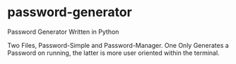 # password-generator
Password Generator Written in Python

Two Files, Password-Simple and Password-Manager. One Only Generates a Password on running, the latter is more user oriented within the terminal. 
